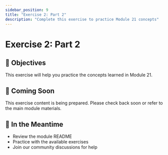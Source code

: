 ```yaml
---
sidebar_position: 9
title: "Exercise 2: Part 2"
description: "Complete this exercise to practice Module 21 concepts"
---
```


# Exercise 2: Part 2

## 🎯 Objectives

This exercise will help you practice the concepts learned in Module 21.

## 📝 Coming Soon

This exercise content is being prepared. Please check back soon or refer to the main module materials.

## 🚀 In the Meantime

- Review the module README
- Practice with the available exercises
- Join our community discussions for help
